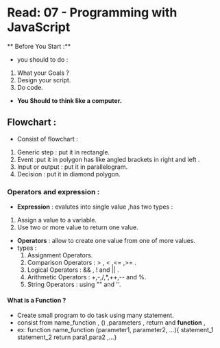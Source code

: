 # Read: 07 - Programming with JavaScript

 ** Before You Start :**
  - you should to do :
  1. What your Goals ?
  1. Design your script.
  1. Do code.
 
 - **You Should to think like a computer.**

 ## Flowchart :
  - Consist of flowchart :
  1. Generic step : put it in rectangle.
  1. Event :put it in polygon has like angled brackets in right and left .
  1. Input or output : put it in parallelogram.
  1. Decision : put it in diamond polygon.

 ### Operators and expression :
  - __Expression__ : evalutes into single value ,has two types :
   1. Assign a value to a variable.
   1. Use two or more value to return one value.
  
  - __Operators__ : allow to create one value from one of more values.
   - types :
      1. Assignment Operators.
      1. Comparison Operators : > , < ,<= ,>= .
      1. Logical Operators : && , ! and || .
      1. Arithmetic Operators : +,-,/,*,++,-- and %.
      1. String Operators : using "" and ''.
    
    
#### What is a Function ?
    
- Create small program to do task using many statement.
- consist from name_function , () ,parameters , return and **function** ,
- ex: function name_function (parameter1, parameter2, ...){ 
   statement_1
   statement_2
  return para1,para2 ,...}
